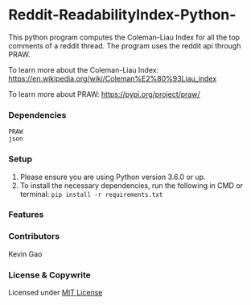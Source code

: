 # Reddit-ReadabilityIndex-Python-

This python program computes the Coleman-Liau Index for all the top comments of a reddit thread. 
The program uses the reddit api through PRAW. 

To learn more about the Coleman-Liau Index:
https://en.wikipedia.org/wiki/Coleman%E2%80%93Liau_index

To learn more about PRAW:
https://pypi.org/project/praw/

### Dependencies 
```
PRAW
json
```
### Setup
1. Please ensure you are using Python version 3.6.0 or up.
2. To install the necessary dependencies, run the following in CMD or terminal: ```pip install -r requirements.txt ```
 

### Features

### Contributors

Kevin Gao

### License & Copywrite

Licensed under [MIT License](LICENSE)
